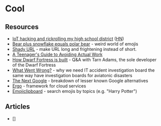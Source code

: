 # Cool

## Resources

- [IoT hacking and rickrolling my high school district](https://whitehoodhacker.net/posts/2021-10-04-the-big-rick) ([HN](https://news.ycombinator.com/item?id=28844101))
- [Bear plus snowflake equals polar bear](https://andysalerno.com/posts/weird-emojis/) - weird world of emojis
- [Shady URL](http://www.shadyurl.com/index.php) - make URL long and frightening instead of short.
- [A Teenager's Guide to Avoiding Actual Work](https://madned.substack.com/p/a-teenagers-guide-to-avoiding-actual)
- [How Dwarf Fortress is built](https://stackoverflow.blog/2021/07/28/700000-lines-of-code-20-years-and-one-developer-how-dwarf-fortress-is-built/) - Q&A with Tarn Adams,
  the sole developer of the Dwarf Fortress
- [What Went Wrong?](https://queue.acm.org/detail.cfm?id=3475967) - why we need IT accident investigation board the same way have investigation boards for aviatonic disasters
- [The Next Google](https://dkb.io/post/the-next-google) - breakdown of lesser known Google alternatives
- [Ergo](https://cloud.ergo.services/) - framework for cloud services
- [Emojiclipboard](https://emojiclipboard.com/) - search emojis by topics (e.g. "Harry Potter")

## Articles

- []

